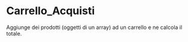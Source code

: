 # Carrello_Acquisti
Aggiunge dei prodotti (oggetti di un array) ad un carrello e ne calcola il totale.
